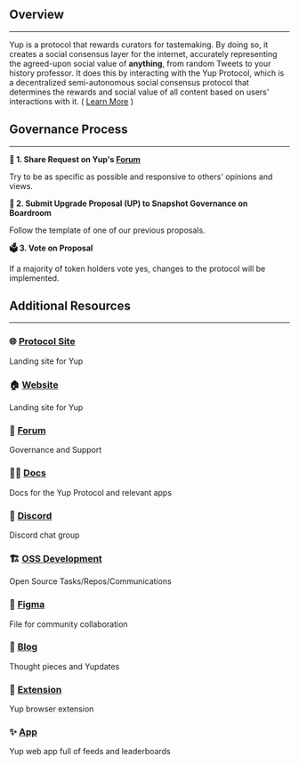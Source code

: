 ## Overview

---

Yup is a protocol that rewards curators for tastemaking. By doing so, it creates a social consensus layer for the internet, accurately representing the agreed-upon social value of **anything**, from random Tweets to your history professor. It does this by interacting with the Yup Protocol, which is a decentralized semi-autonomous social consensus protocol that determines the rewards and social value of all content based on users' interactions with it. ( [Learn More](https://github.com/Yup-io/yup_docs/tree/24938ac610bbd465109806ec69fb9e97054f2399/protocol.md) )

## Governance Process

---

**💬  1. Share Request on Yup's [Forum](http://forum.yup.io)**

Try to be as specific as possible and responsive to others' opinions and views.

**📜  2. Submit Upgrade Proposal (UP) to Snapshot Governance on Boardroom**

Follow the template of one of our previous proposals.

**🗳️  3. Vote on Proposal**

If a majority of token holders vote yes, changes to the protocol will be implemented.

## Additional Resources

---

### 🌐 [Protocol Site](http://yupprotocol.org)

Landing site for Yup

### 🏠 [Website](http://yup.io)

Landing site for Yup

### 💬 [Forum](http://forum.yup.io)

Governance and Support

### 👨‍🔬 [Docs](http://docs.yup.io)

Docs for the Yup Protocol and relevant apps

### 👾 [Discord](https://discord.gg/3W7em2b)

Discord chat group

### 🏗️ [OSS Development](https://www.notion.so/Yup-OS-Dev-11ee7b098b51473f83c143c430b02b1d)

Open Source Tasks/Repos/Communications

### 🎨 [Figma](https://www.figma.com/file/SqJ0DQF7LW3OM6RiKIyWEh/Yup-Brainstorm?node-id=0%3A1)

File for community collaboration

### 📰 [Blog](http://yup.mirror.xyz)

Thought pieces and Yupdates

### 🔌 [Extension](https://chrome.google.com/webstore/detail/yup-the-opinion-layer-of/nhmeoaahigiljjdkoagafdccikgojjoi)

Yup browser extension

### ✨ [App](http://app.yup.io)

Yup web app full of feeds and leaderboards
